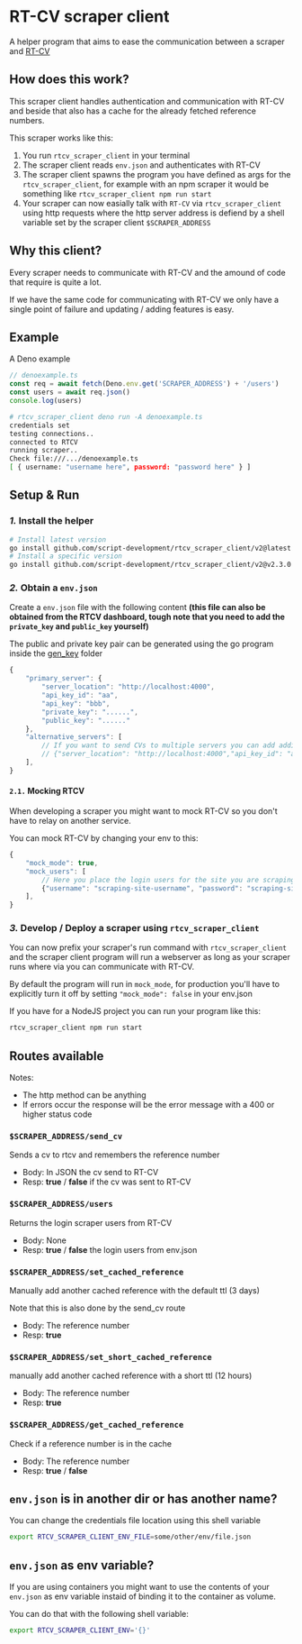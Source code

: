 # RT-CV scraper client

A helper program that aims to ease the communication between a scraper and [RT-CV](https://github.com/script-development/RT-CV)

## How does this work?

This scraper client handles authentication and communication with RT-CV and beside that also has a cache for the already fetched reference numbers.

This scraper works like this:

1. You run `rtcv_scraper_client` in your terminal
2. The scraper client reads `env.json` and authenticates with RT-CV
3. The scraper client spawns the program you have defined as args for the `rtcv_scraper_client`, for example with an npm scraper it would be something like `rtcv_scraper_client npm run start`
4. Your scraper can now easially talk with `RT-CV` via `rtcv_scraper_client` using http requests where the http server address is defiend by a shell variable set by the scraper client `$SCRAPER_ADDRESS`

## Why this client?

Every scraper needs to communicate with RT-CV and the amound of code that require is quite a lot.

If we have the same code for communicating with RT-CV we only have a single point of failure and updating / adding features is easy.

## Example

A Deno example

```ts
// denoexample.ts
const req = await fetch(Deno.env.get('SCRAPER_ADDRESS') + '/users')
const users = await req.json()
console.log(users)
```

```sh
# rtcv_scraper_client deno run -A denoexample.ts
credentials set
testing connections..
connected to RTCV
running scraper..
Check file:///.../denoexample.ts
[ { username: "username here", password: "password here" } ]
```

## Setup & Run

### *1.* Install the helper

```sh
# Install latest version
go install github.com/script-development/rtcv_scraper_client/v2@latest
# Install a specific version
go install github.com/script-development/rtcv_scraper_client/v2@v2.3.0
```

### *2.* Obtain a `env.json`

Create a `env.json` file with the following content **(this file can also be obtained from the RTCV dashboard, tough note that you need to add the `private_key` and `public_key` yourself)**

The public and private key pair can be generated using the go program inside the [gen_key](./gen_key/) folder

```js
{
    "primary_server": {
        "server_location": "http://localhost:4000",
        "api_key_id": "aa",
        "api_key": "bbb",
        "private_key": "......",
        "public_key": "......"
    },
    "alternative_servers": [
        // If you want to send CVs to multiple servers you can add additional servers here
        // {"server_location": "http://localhost:4000","api_key_id": "aa","api_key": "bbb"}
    ],
}
```

#### `2.1.` Mocking RTCV

When developing a scraper you might want to mock RT-CV so you don't have to relay on another service.

You can mock RT-CV by changing your env to this:

```js
{
    "mock_mode": true,
    "mock_users": [
        // Here you place the login users for the site you are scraping that will be used as mock data
        {"username": "scraping-site-username", "password": "scraping-site-password"},
    ],
}
```

### *3.* Develop / Deploy a scraper using `rtcv_scraper_client`

You can now prefix your scraper's run command with `rtcv_scraper_client` and the scraper client program will run a webserver as long as your scraper runs where via you can communicate with RT-CV.

By default the program will run in `mock_mode`, for production you'll have to explicitly turn it off by setting `"mock_mode": false` in your env.json

If you have for a NodeJS project you can run your program like this:

```sh
rtcv_scraper_client npm run start
```

## Routes available

Notes:
- The http method can be anything
- If errors occur the response will be the error message with a 400 or higher status code

### `$SCRAPER_ADDRESS/send_cv`

Sends a cv to rtcv and remembers the reference number

- Body: In JSON the cv send to RT-CV
- Resp: **true** / **false** if the cv was sent to RT-CV

### `$SCRAPER_ADDRESS/users`

Returns the login scraper users from RT-CV

- Body: None
- Resp: **true** / **false** the login users from env.json

### `$SCRAPER_ADDRESS/set_cached_reference`

Manually add another cached reference with the default ttl (3 days)

Note that this is also done by the send_cv route

- Body: The reference number
- Resp: **true**

### `$SCRAPER_ADDRESS/set_short_cached_reference`

manually add another cached reference with a short ttl (12 hours)

- Body: The reference number
- Resp: **true**

### `$SCRAPER_ADDRESS/get_cached_reference`

Check if a reference number is in the cache

- Body: The reference number
- Resp: **true** / **false**

## `env.json` is in another dir or has another name?

You can change the credentials file location using this shell variable

```sh
export RTCV_SCRAPER_CLIENT_ENV_FILE=some/other/env/file.json
```

## `env.json` as env variable?

If you are using containers you might want to use the contents of your `env.json` as env variable instaid of binding it to the container as volume.

You can do that with the following shell variable:

```sh
export RTCV_SCRAPER_CLIENT_ENV='{}'
```
